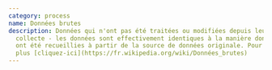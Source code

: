 ```yaml
---
category: process
name: Données brutes
description: Données qui n'ont pas été traitées ou modifiées depuis leur
  collecte - les données sont effectivement identiques à la manière dont elles
  ont été recueillies à partir de la source de données originale. Pour en savoir
  plus [cliquez-ici](https://fr.wikipedia.org/wiki/Données_brutes)
---
```

